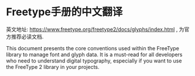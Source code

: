 # Freetype手册的中文翻译

英文地址: https://www.freetype.org/freetype2/docs/glyphs/index.html , 为官方推荐必读文档.

This document presents the core conventions used within the FreeType library to manage font and glyph data. 
It is a must-read for all developers who need to understand digital typography, especially if you want to use the FreeType 2 library in your projects.

